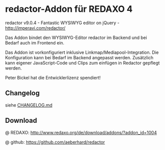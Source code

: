 redactor-Addon für REDAXO 4
===========================

redactor v9.0.4 - Fantastic WYSIWYG editor on jQuery - http://imperavi.com/redactor/

Das Addon bindet den WYSIWYG-Editor redactor im Backend und bei Bedarf auch im Frontend ein.

Das Addon ist vorkonfiguriert inklusive Linkmap/Mediapool-Integration. Die Konfiguration
kann bei Bedarf im Backend angepasst werden. Zusätzlich kann eigener JavaScript-Code und Clips zum
einfügen in Redactor gepflegt werden.


Peter Bickel hat die Entwicklerlizenz spendiert!


Changelog
---------

siehe [CHANGELOG.md](CHANGELOG.md)


Download
--------

@ REDAXO: http://www.redaxo.org/de/download/addons/?addon_id=1004

@ github: https://github.com/aeberhard/redactor
